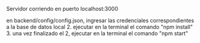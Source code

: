 Servidor corriendo en puerto localhost:3000

en backend/config/config.json, ingresar las credenciales correspondientes a la base de datos local
2. ejecutar en la terminal el comando "npm install"
3. una vez finalizado el 2, ejecutar en la terminal el comando "npm start"

